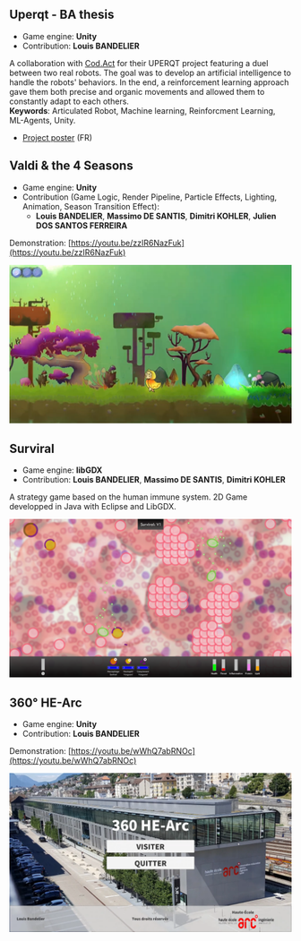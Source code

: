 ## Uperqt - BA thesis
- Game engine: __Unity__
- Contribution: __Louis BANDELIER__

A collaboration with [Cod.Act](https://codact.ch/en/) for their UPERQT project featuring a duel between two real robots.
The goal was to develop an artificial intelligence to handle the robots' behaviors.
In the end, a reinforcement learning approach gave them both precise and organic movements and allowed them to constantly adapt to each others.  
**Keywords**: Articulated Robot, Machine learning, Reinforcment Learning, ML-Agents, Unity.

- [Project poster](uperqt_poster.pdf) (FR)

## Valdi & the 4 Seasons
- Game engine: __Unity__
- Contribution (Game Logic, Render Pipeline, Particle Effects, Lighting, Animation, Season Transition Effect):
  - __Louis BANDELIER__, __Massimo DE SANTIS__, __Dimitri KOHLER__, __Julien DOS SANTOS FERREIRA__

Demonstration: [https://youtu.be/zzIR6NazFuk](https://youtu.be/zzIR6NazFuk)

![Valdi & the 4 Seasons in-game screenshot](valdi_cover.png)

## Surviral
- Game engine: __libGDX__
- Contribution: __Louis BANDELIER__, __Massimo DE SANTIS__, __Dimitri KOHLER__

A strategy game based on the human immune system. 2D Game developped in Java with Eclipse and LibGDX.

![Surviral in-game screenshot](in-game_screenshot.png)

## 360° HE-Arc
- Game engine: __Unity__
- Contribution: __Louis BANDELIER__

Demonstration: [https://youtu.be/wWhQ7abRNOc](https://youtu.be/wWhQ7abRNOc)

![360° HE-Arc screenshot](360_hearc_cover.png)
